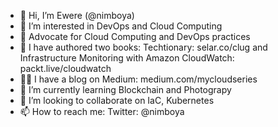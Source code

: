 - 👋 Hi, I’m Ewere (@nimboya)
- 👀 I’m interested in DevOps and Cloud Computing
- 📢 Advocate for Cloud Computing and DevOps practices
- 📘 I have authored two books: Techtionary: selar.co/clug and Infrastructure Monitoring with Amazon CloudWatch: packt.live/cloudwatch
- 👨‍💻 I have a blog on Medium: medium.com/mycloudseries
- 🌱 I’m currently learning Blockchain and Photograpy
- 💞️ I’m looking to collaborate on IaC, Kubernetes
- 📫 How to reach me: Twitter: @nimboya

<!---
nimboya/nimboya is a ✨ special ✨ repository because its `README.md` (this file) appears on your GitHub profile.
You can click the Preview link to take a look at your changes.
--->
